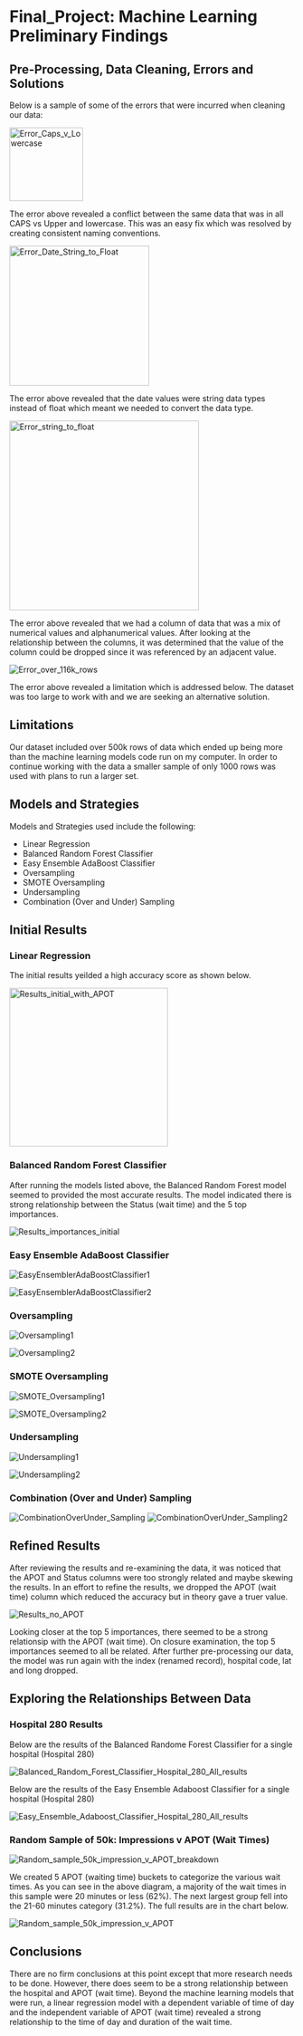 # Final_Project: Machine Learning Preliminary Findings

## Pre-Processing, Data Cleaning, Errors and Solutions

Below is a sample of some of the errors that were incurred when cleaning our data:

<img width="130" alt="Error_Caps_v_Lowercase" src="https://user-images.githubusercontent.com/106631875/198457801-96c943f4-6987-47b1-81e5-d88baf240310.png">

The error above revealed a conflict between the same data that was in all CAPS vs Upper and lowercase. This was an easy fix which was resolved by creating consistent naming conventions.

<img width="247" alt="Error_Date_String_to_Float" src="https://user-images.githubusercontent.com/106631875/198457877-aa58eab0-633d-4d26-a691-4f4b420f33bf.png">

The error above revealed that the date values were string data types instead of float which meant we needed to convert the data type.

<img width="335" alt="Error_string_to_float" src="https://user-images.githubusercontent.com/106631875/198458098-74aaef3e-d22e-4e83-be56-acb80340098a.png">

The error above revealed that we had a column of data that was a mix of numerical values and alphanumerical values. After looking at the relationship between the columns, it was determined that the value of the column could be dropped since it was referenced by an adjacent value.

![Error_over_116k_rows](https://user-images.githubusercontent.com/106631875/198457945-a35ec117-f759-4c4c-9319-5f82c43b07a2.png)

The error above revealed a limitation which is addressed below. The dataset was too large to work with and we are seeking an alternative solution. 

## Limitations

Our dataset included over 500k rows of data which ended up being more than the machine learning models code run on my computer. In order to continue working with the data a smaller sample of only 1000 rows was used with plans to run a larger set.

## Models and Strategies 

Models and Strategies used include the following:

- Linear Regression
- Balanced Random Forest Classifier
- Easy Ensemble AdaBoost Classifier
- Oversampling
- SMOTE Oversampling
- Undersampling
- Combination (Over and Under) Sampling

## Initial Results

### Linear Regression

The initial results yeilded a high accuracy score as shown below.

<img width="280" alt="Results_initial_with_APOT" src="https://user-images.githubusercontent.com/106631875/198458856-32057196-dba0-4c56-a9f5-d336ece950a0.png">

### Balanced Random Forest Classifier
After running the models listed above, the Balanced Random Forest model seemed to provided the most accurate results. The model indicated there is strong relationship between the Status (wait time) and the 5 top importances.  

![Results_importances_initial](https://user-images.githubusercontent.com/106631875/198458636-c720af18-6a64-4216-85d5-93bd58d7e2b8.png)

### Easy Ensemble AdaBoost Classifier
![EasyEnsemblerAdaBoostClassifier1](https://user-images.githubusercontent.com/106631875/200724630-9027c236-6dda-4b4a-a0f2-704fdbc2bbf6.png)

![EasyEnsemblerAdaBoostClassifier2](https://user-images.githubusercontent.com/106631875/200724648-e5e53e9f-d6b3-4988-8564-9122e5b015eb.png)

### Oversampling
![Oversampling1](https://user-images.githubusercontent.com/106631875/200723901-9940280a-2c93-4c7e-82a6-80ae2e581f48.png)

![Oversampling2](https://user-images.githubusercontent.com/106631875/200723911-abe6d16c-7529-4a25-84b7-f3cdcea66c4f.png)

### SMOTE Oversampling
![SMOTE_Oversampling1](https://user-images.githubusercontent.com/106631875/200724033-6a54f629-53b4-4f69-9fb0-6043960e4855.png)

![SMOTE_Oversampling2](https://user-images.githubusercontent.com/106631875/200724052-49fe8cf3-4ddb-4769-bbfe-ba7623a4ceb4.png)

### Undersampling
![Undersampling1](https://user-images.githubusercontent.com/106631875/200724095-b4a120b4-5e98-461d-b37e-a727c34af39d.png)

![Undersampling2](https://user-images.githubusercontent.com/106631875/200724107-45c32459-22f3-4967-88fc-bba89b0888e9.png)

### Combination (Over and Under) Sampling
![CombinationOverUnder_Sampling](https://user-images.githubusercontent.com/106631875/200724150-197c06a2-250c-47e4-a414-784e97da87f5.png)
![CombinationOverUnder_Sampling2](https://user-images.githubusercontent.com/106631875/200724166-80593612-ff45-492f-ab4b-df83acb58159.png)

## Refined Results

After reviewing the results and re-examining the data, it was noticed that the APOT and Status columns were too strongly related and maybe skewing the results.
In an effort to refine the results, we dropped the APOT (wait time) column which reduced the accuracy but in theory gave a truer value. 

![Results_no_APOT](https://user-images.githubusercontent.com/106631875/198459162-8f3f9024-ce6b-434c-a962-a155c8a237fe.png)

Looking closer at the top 5 importances, there seemed to be a strong relationsip with the APOT (wait time). On closure examination, the top 5 importances seemed to all be related. After further pre-processing our data, the model was run again with the index (renamed record), hospital code, lat and long dropped. 

## Exploring the Relationships Between Data

### Hospital 280 Results

Below are the results of the Balanced Randome Forest Classifier for a single hospital (Hospital 280)

![Balanced_Random_Forest_Classifier_Hospital_280_All_results](https://user-images.githubusercontent.com/106631875/200699596-304bdb73-9158-4385-9f9b-207381580db2.png)

Below are the results of the Easy Ensemble Adaboost Classifier for a single hospital (Hospital 280)

![Easy_Ensemble_Adaboost_Classifier_Hospital_280_All_results](https://user-images.githubusercontent.com/106631875/200699706-2afedf29-cf26-459b-bb4a-b2750a223512.png)

### Random Sample of 50k: Impressions v APOT (Wait Times)

![Random_sample_50k_impression_v_APOT_breakdown](https://user-images.githubusercontent.com/106631875/200699398-b38ebc14-e25f-4556-81f5-093cfd12973a.png)

We created 5 APOT (waiting time) buckets to categorize the various wait times. As you can see in the above diagram, a majority of the wait times in this sample were 20 minutes or less (62%). The next largest group fell into the 21-60 minutes category (31.2%). The full results are in the chart below.

![Random_sample_50k_impression_v_APOT](https://user-images.githubusercontent.com/106631875/200699505-edd7603a-e262-4c60-ad9b-dcb4aabb61be.png)

## Conclusions

There are no firm conclusions at this point except that more research needs to be done. However, there does seem to be a strong relationship between the hospital and APOT (wait time). Beyond the machine learning models that were run, a linear regression model with a dependent variable of time of day and the independent variable of APOT (wait time) revealed a strong relationship to the time of day and duration of the wait time.
